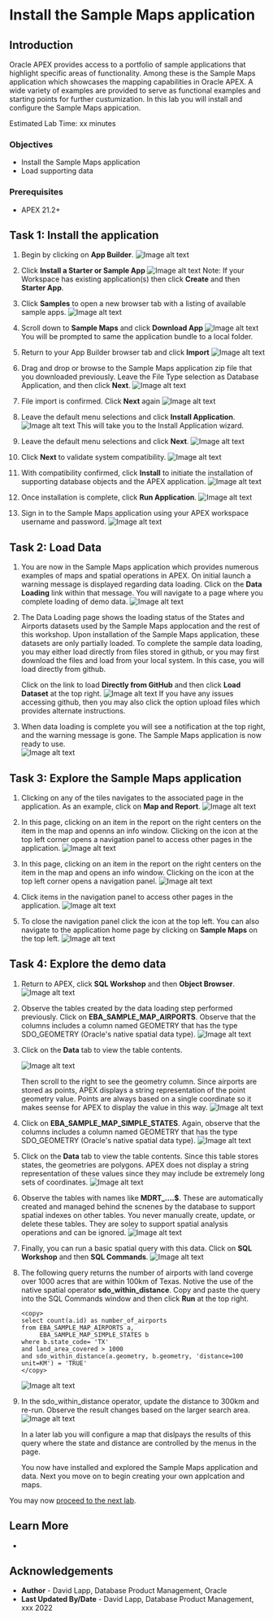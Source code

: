 # Install the Sample Maps application


## Introduction

Oracle APEX provides access to a portfolio of sample applications that highlight specific areas of functionality. Among these is the Sample Maps application which showcases the mapping capabilities in Oracle APEX. A wide variety of examples are provided to serve as functional examples and starting points for further custumization. In this lab you will install and configure the Sample Maps appication. 

Estimated Lab Time: xx minutes

### Objectives

* Install the Sample Maps application
* Load supporting data

### Prerequisites

* APEX 21.2+


## Task 1: Install the application

1. Begin by clicking on **App Builder**.
![Image alt text](images/install-sample-maps-00.png)

2. Click **Install a Starter or Sample App**
![Image alt text](images/install-sample-maps-01.png)
Note: If your Workspace has existing application(s) then click **Create** and then **Starter App**.

3. Click **Samples** to open a new browser tab with a listing of available sample apps.
![Image alt text](images/install-sample-maps-02.png)

4. Scroll down to **Sample Maps** and click **Download App**
![Image alt text](images/install-sample-maps-03.png)
You will be prompted to same the application bundle to a local folder. 

5. Return to your App Builder browser tab and click **Import**
![Image alt text](images/install-sample-maps-04.png)

6. Drag and drop or browse to the Sample Maps application zip file that you downloaded previously.  Leave the File Type selection as Database Application, and then click **Next**.
![Image alt text](images/install-sample-maps-05.png)

7. File import is confirmed. Click **Next** again
![Image alt text](images/install-sample-maps-06.png)

8. Leave the default menu selections and click **Install Application**.
![Image alt text](images/install-sample-maps-07.png)
This will take you to the Install Application wizard.

9. Leave the default menu selections and click **Next**. 
![Image alt text](images/install-sample-maps-08.png)

10.  Click **Next** to validate system compatibility. 
![Image alt text](images/install-sample-maps-09.png)

11.  With compatibility confirmed, click **Install** to initiate the installation of supporting database objects and the APEX application. 
![Image alt text](images/install-sample-maps-10.png)

12.  Once installation is complete, click **Run Application**. 
![Image alt text](images/install-sample-maps-11.png)

13.  Sign in to the Sample Maps application using your APEX workspace username and password.
![Image alt text](images/install-sample-maps-12.png)

## Task 2: Load Data

1. You are now in the Sample Maps application which provides numerous examples of maps and spatial operations in APEX. On initial launch a warning message is displayed regarding data loading. Click on the **Data Loading** link within that message. You will navigate to a page where you complete loading of demo data.
![Image alt text](images/install-sample-maps-13.png)

2. The Data Loading page shows the loading status of the States and Airports datasets used by the Sample Maps applocation and the rest of this workshop. Upon installation of the Sample Maps application, these datasets are only partially loaded. To complete the sample data loading, you may either load directly from files stored in github, or you may first download the files and load from your local system. In this case, you will load directly from github. 
   
   Click on the link to load **Directly from GitHub** and then click **Load Dataset** at the top right.
![Image alt text](images/install-sample-maps-14.png)
If you have any issues accessing github, then you may also click the option upload files which provides alternate instructions.

3.  When data loading is complete you will see a notification at the top right, and the warning message is gone. The Sample Maps application is now ready to use.  
![Image alt text](images/install-sample-maps-15.png)


## Task 3: Explore the Sample Maps application

1. Clicking on any of the tiles navigates to the associated page in the application. As an example, click on **Map and Report**.
   ![Image alt text](images/install-sample-maps-16.png)

2. In this page, clicking on an item in the report on the right centers on the item in the map and openns an info window. Clicking on the icon at the top left corner opens a navigation panel to access other pages in the application. 
   ![Image alt text](images/install-sample-maps-17.png)

3. In this page, clicking on an item in the report on the right centers on the item in the map and opens an info window. Clicking on the icon at the top left corner opens a navigation panel. 
   ![Image alt text](images/install-sample-maps-17.png)

4. Click items in the navigation panel to access other pages in the application. 
   ![Image alt text](images/install-sample-maps-18.png)


5. To close the navigation panel click the icon at the top left. You can also navigate to the application home page by clicking on **Sample Maps** on the top left.
   ![Image alt text](images/install-sample-maps-19.png)


## Task 4: Explore the demo data

1. Return to APEX, click **SQL Workshop** and then **Object Browser**.
   ![Image alt text](images/install-sample-maps-20.png)

2. Observe the tables created by the data loading step performed previously. Click on **EBA\_SAMPLE\_MAP\_AIRPORTS**. Observe that the columns includes a column named GEOMETRY that has the type SDO\_GEOMETRY (Oracle's native spatial data type).
   ![Image alt text](images/install-sample-maps-21.png)

3.  Click on the **Data** tab to view the table contents. 
   
       ![Image alt text](images/install-sample-maps-22.png)

       Then scroll to the right to see the geometry column. Since airports are stored as points, APEX displays a string representation of the point geometry value. Points are always based on a single coordinate so it makes seense for APEX to display the value in this way. 
       ![Image alt text](images/install-sample-maps-23.png)

4. Click on **EBA\_SAMPLE\_MAP\_SIMPLE_STATES**. Again, observe that the columns includes a column named GEOMETRY that has the type SDO\_GEOMETRY (Oracle's native spatial data type).
   ![Image alt text](images/install-sample-maps-24.png)

5. Click on the **Data** tab to view the table contents. Since this table stores states, the geometries are polygons. APEX does not display a string representation of these values since they may include be extremely long sets of coordinates.
   ![Image alt text](images/install-sample-maps-25.png)

6. Observe the tables with names like **MDRT_....$**. These are automatically created and managed behind the scnenes by the database to support spatial indexes on other tables. You never manually create, update, or delete these tables. They are soley to support spatial analysis operations and can be ignored.
   ![Image alt text](images/install-sample-maps-26.png)

6. Finally, you can run a basic spatial query with this data.  Click on **SQL Workshop** and then  **SQL Commands**.
  ![Image alt text](images/install-sample-maps-27.png)

7. The following query returns the number of airports with land coverge over 1000 acres that are within 100km of Texas. Notive the use of the native spatial operator **sdo_within_distance**.  Copy and paste the query into the SQL Commands window and then click **Run** at the top right.

   ```
   <copy>
   select count(a.id) as number_of_airports
   from EBA_SAMPLE_MAP_AIRPORTS a, 
        EBA_SAMPLE_MAP_SIMPLE_STATES b
   where b.state_code= 'TX'
   and land_area_covered > 1000
   and sdo_within_distance(a.geometry, b.geometry, 'distance=100 unit=KM') = 'TRUE'
   </copy>
   ```

     ![Image alt text](images/install-sample-maps-28.png)

 8. In the sdo_within_distance operator, update the distance to 300km and re-run. Observe the result changes based on the larger search area.
     ![Image alt text](images/install-sample-maps-29.png)    

      In a later lab you will configure a map that dislpays the results of this query where the state and distance are controlled by the menus in the page.

      You now have installed and explored the Sample Maps application and data. Next you move on to begin creating your own applcation and maps.


You may now [proceed to the next lab](#next).

## Learn More
* 

## Acknowledgements
* **Author** - David Lapp, Database Product Management, Oracle
* **Last Updated By/Date**  - David Lapp, Database Product Management, xxx 2022

